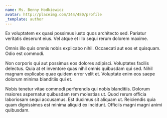 ```yaml
---
name: Ms. Benny Hodkiewicz
avatar: http://placeimg.com/344/480/profile
_template: author
---
```

Ex voluptatem ex quasi possimus iusto quos architecto sed. Pariatur veritatis deserunt eius. Vel atque et illo sequi rerum dolorem maxime.
  
Omnis illo quis omnis nobis explicabo nihil. Occaecati aut eos et quisquam. Odio est commodi.
  
Non corporis qui aut possimus eos dolores adipisci. Voluptates facilis delectus. Quia at et inventore quas nihil omnis quibusdam qui sed. Nihil magnam explicabo quae quidem error velit et. Voluptate enim eos saepe dolorum minima blanditiis qui et.
  
Nobis tenetur vitae commodi perferendis qui nobis blanditiis. Dolorum maiores aspernatur quibusdam rem molestias ut. Quod rerum officia laboriosam sequi accusamus. Est ducimus sit aliquam ut. Reiciendis quia quam dignissimos est minima aliquid ex incidunt. Officiis magni magni animi quibusdam.
